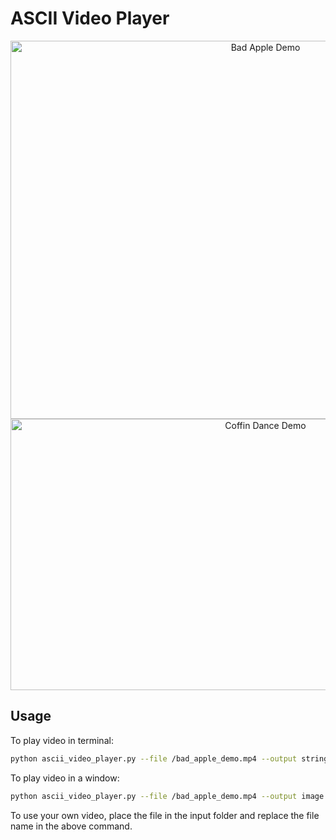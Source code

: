 # ASCII Video Player

<p align="center">
<img src="https://github.com/Ashuh/ascii-video-player/blob/main/gif/bad_apple_demo.gif" width="800" height="605" title="Bad Apple Demo">
<img src="https://github.com/Ashuh/ascii-video-player/blob/main/gif/coffin_dance_demo.gif" width="800" height="434" title="Coffin Dance Demo">
</p>

## Usage

To play video in terminal:

```bash
python ascii_video_player.py --file /bad_apple_demo.mp4 --output string --width 100
```

To play video in a window:

```bash
python ascii_video_player.py --file /bad_apple_demo.mp4 --output image --width 100
```

To use your own video, place the file in the input folder and replace the file name in the above command.
